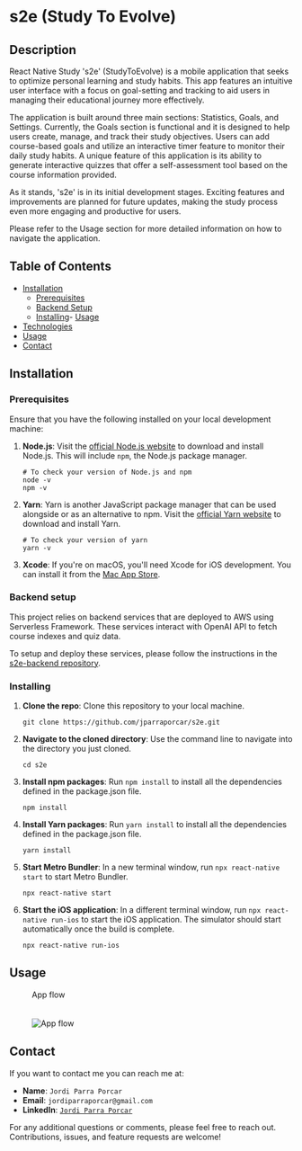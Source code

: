 # s2e (Study To Evolve)

## Description

React Native Study 's2e' (StudyToEvolve) is a mobile application that seeks to optimize personal learning and study habits. This app features an intuitive user interface with a focus on goal-setting and tracking to aid users in managing their educational journey more effectively.

The application is built around three main sections: Statistics, Goals, and Settings. Currently, the Goals section is functional and it is designed to help users create, manage, and track their study objectives. Users can add course-based goals and utilize an interactive timer feature to monitor their daily study habits. A unique feature of this application is its ability to generate interactive quizzes that offer a self-assessment tool based on the course information provided.

As it stands, 's2e' is in its initial development stages. Exciting features and improvements are planned for future updates, making the study process even more engaging and productive for users.

Please refer to the Usage section for more detailed information on how to navigate the application.

## Table of Contents

- [Installation](#installation)
    - [Prerequisites](#prerequisites)
    - [Backend Setup](#backend-setup)
    - [Installing](#installing)- [Usage](#usage)
- [Technologies](#technologies)
- [Usage](#usage)
- [Contact](#contact)

## Installation

### Prerequisites

Ensure that you have the following installed on your local development machine:

1. **Node.js**: Visit the [official Node.js website](https://nodejs.org/) to download and install Node.js. This will include `npm`, the Node.js package manager.

    ```
    # To check your version of Node.js and npm
    node -v
    npm -v
    ```

2. **Yarn**: Yarn is another JavaScript package manager that can be used alongside or as an alternative to npm. Visit the [official Yarn website](https://yarnpkg.com/) to download and install Yarn.

    ```
    # To check your version of yarn
    yarn -v
    ```

3. **Xcode**: If you're on macOS, you'll need Xcode for iOS development. You can install it from the [Mac App Store](https://apps.apple.com/us/app/xcode/id497799835).

### Backend setup

This project relies on backend services that are deployed to AWS using Serverless Framework. These services interact with OpenAI API to fetch course indexes and quiz data. 

To setup and deploy these services, please follow the instructions in the [s2e-backend repository](https://github.com/jparraporcar/s2e-backend).

### Installing

1. **Clone the repo**: Clone this repository to your local machine.

    ```
    git clone https://github.com/jparraporcar/s2e.git
    ```

2. **Navigate to the cloned directory**: Use the command line to navigate into the directory you just cloned.

    ```
    cd s2e
    ```

3. **Install npm packages**: Run `npm install` to install all the dependencies defined in the package.json file.

    ```
    npm install
    ```

4. **Install Yarn packages**: Run `yarn install` to install all the dependencies defined in the package.json file.

    ```
    yarn install
    ```

5. **Start Metro Bundler**: In a new terminal window, run `npx react-native start` to start Metro Bundler.

    ```
    npx react-native start
    ```

6. **Start the iOS application**: In a different terminal window, run `npx react-native run-ios` to start the iOS application. The simulator should start automatically once the build is complete.

    ```
    npx react-native run-ios
    ```

## Usage

<figure>
  <figcaption>App flow</figcaption>
  <br />
  <br />
  <img src="./screenshots/app-flow" alt="App flow">
</figure>

## Contact

If you want to contact me you can reach me at:

- **Name**: `Jordi Parra Porcar`
- **Email**: `jordiparraporcar@gmail.com`
- **LinkedIn**: [`Jordi Parra Porcar`](https://www.linkedin.com/in/jordiparraporcar/)

For any additional questions or comments, please feel free to reach out. Contributions, issues, and feature requests are welcome!











